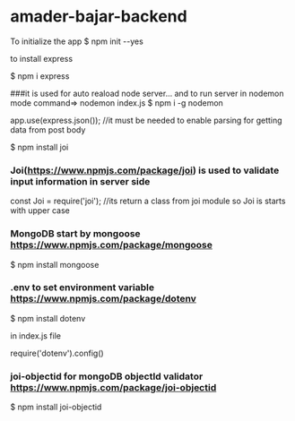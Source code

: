 # amader-bajar-backend
To initialize the app
$ npm init --yes

to install express

$ npm i express


###it is used for auto reaload node server... and to run server in nodemon mode command=> nodemon index.js
$ npm i -g nodemon


app.use(express.json()); //it must be needed to enable parsing for getting data from post body

$ npm install joi
### Joi(https://www.npmjs.com/package/joi) is used to validate input information in server side


const Joi = require('joi'); //its return a class from joi module so Joi is starts with upper case

### MongoDB start by mongoose https://www.npmjs.com/package/mongoose

$ npm install mongoose

### .env to set environment variable  https://www.npmjs.com/package/dotenv

$ npm install dotenv

in index.js file

require('dotenv').config()


### joi-objectid for mongoDB objectId validator https://www.npmjs.com/package/joi-objectid

$ npm install joi-objectid